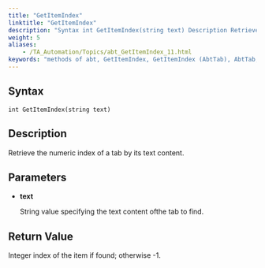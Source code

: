 ```yaml
--- 
title: "GetItemIndex"
linktitle: "GetItemIndex"
description: "Syntax int GetItemIndex(string text) Description Retrieve the numeric index of a tab by its text content. Parameters text String value specifying the text content of the tab to find. Return Value ..."
weight: 5
aliases: 
    - /TA_Automation/Topics/abt_GetItemIndex_11.html
keywords: "methods of abt, GetItemIndex, GetItemIndex (AbtTab), AbtTab, getitemindex, abttab getitemindex, index of tab by content, retrieve index of tab item, index of tab item"
---
```


## Syntax

`int GetItemIndex(string text)`

## Description  

Retrieve the numeric index of a tab by its text content.

## Parameters  

-   **text**

    String value specifying the text content ofthe tab to find.


## Return Value

Integer index of the item if found; otherwise -1.




